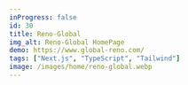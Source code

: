```yaml
---
inProgress: false
id: 30
title: Reno-Global
img_alt: Reno-Global HomePage
demo: https://www.global-reno.com/
tags: ["Next.js", "TypeScript", "Tailwind"]
image: /images/home/reno-global.webp
---
```

